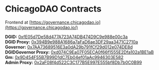 # ChicagoDAO Contracts

Frontend at [https://governance.chicagodao.io](https://governance.chicagodao.io/)

<b>DGID:</b> [0xfE05d7De58d477A723A74DB474D9C9e988e00c3a](https://polygonscan.com/address/0xfE05d7De58d477A723A74DB474D9C9e988e00c3a)<br/>
<b>DGID Proxy:</b> [0x394B9e988A1686a7aFaD6ae3DF29aa3471C2710a](https://polygonscan.com/address/0x394B9e988A1686a7aFaD6ae3DF29aa3471C2710a)<br/>
<b>Governor:</b> [0x7AA73689516E3a0dA29b791fCf29d012e074DE8d](https://polygonscan.com/address/0x7AA73689516E3a0dA29b791fCf29d012e074DE8d)<br/>
<b>DGIDGovernor Proxy:</b> [0xd074C9Ea07F05ECA0f66f1555E2Dfa102a1BE1aB](https://polygonscan.com/address/0xd074C9Ea07F05ECA0f66f1555E2Dfa102a1BE1aB)<br/>
<b>Gm:</b> [0x9D454F55B7B99D1dC7Eb04ef01aAc9946303E582](https://polygonscan.com/address/0x9D454F55B7B99D1dC7Eb04ef01aAc9946303E582)<br/>
<b>Admin Proxy:</b> [0x2aF08f4d522C3C177B5E997E555bf8Db7b0C0B99](https://polygonscan.com/address/0x2aF08f4d522C3C177B5E997E555bf8Db7b0C0B99)
